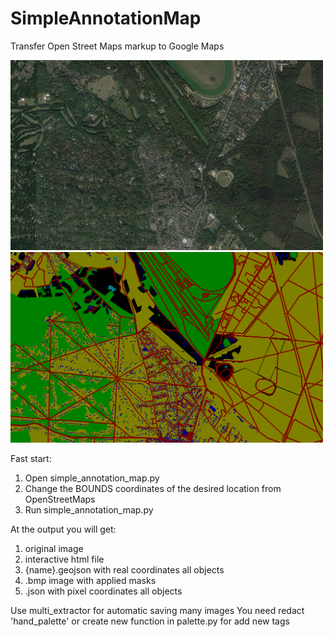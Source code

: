 # SimpleAnnotationMap
Transfer Open Street Maps markup to Google Maps
<div>
  <img src="https://github.com/AxuJIuyc/SimpleAnnotationMap/blob/main/test/sources/test.bmp" width=500 alt="Paris" />
  <img src="https://github.com/AxuJIuyc/SimpleAnnotationMap/blob/main/test/masks/test.bmp" width=500 alt="Paris" />
</div>


Fast start:
1) Open simple_annotation_map.py
2) Change the BOUNDS coordinates of the desired location from OpenStreetMaps
3) Run simple_annotation_map.py

At the output you will get:
1) original image
2) interactive html file
3) {name}.geojson with real coordinates all objects
4) .bmp image with applied masks
5) .json with pixel coordinates all objects

Use multi_extractor for automatic saving many images
You need redact 'hand_palette' or create new function in palette.py for add new tags
